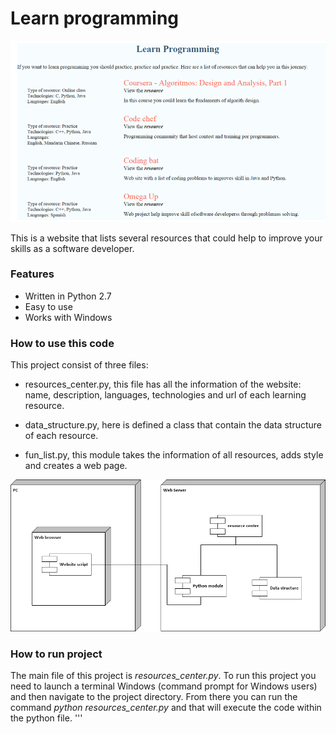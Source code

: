 # Learn programming

![Screenshot](images/learn-programming.png)

This is a website that lists several resources that could help to improve your skills as a software developer. 

### Features

- Written in Python 2.7
- Easy to use
- Works with Windows


### How to use this code

This project consist of three files:

- resources_center.py, this file has all the information of the website:  name, description, languages, technologies and url of each learning resource.

- data_structure.py, here is defined a class that contain the data structure of each resource.

- fun_list.py, this module takes the information of all resources,  adds style and creates a web page. 


![Deployment diagram](images/Resource-website-digrams.png)

### How to run project

The main file of this project is _resources_center.py_. To run this project you need to launch a terminal Windows (command prompt for Windows users) and then navigate to the project directory. From there you can run the command _python resources_center.py_ and that will execute the code within the python file. 
'''